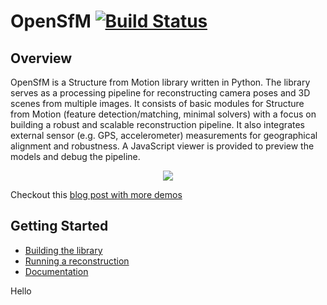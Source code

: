 OpenSfM [![Build Status](https://travis-ci.org/mapillary/OpenSfM.svg?branch=master)](https://travis-ci.org/mapillary/OpenSfM)
=======

## Overview
OpenSfM is a Structure from Motion library written in Python. The library serves as a processing pipeline for reconstructing camera poses and 3D scenes from multiple images. It consists of basic modules for Structure from Motion (feature detection/matching, minimal solvers) with a focus on building a robust and scalable reconstruction pipeline. It also integrates external sensor (e.g. GPS, accelerometer) measurements for geographical alignment and robustness. A JavaScript viewer is provided to preview the models and debug the pipeline.

<p align="center">
  <img src="https://docs.opensfm.org/_images/berlin_viewer.jpg" />
</p>

Checkout this [blog post with more demos](http://blog.mapillary.com/update/2014/12/15/sfm-preview.html)


## Getting Started

* [Building the library][]
* [Running a reconstruction][]
* [Documentation][]


[Building the library]: https://docs.opensfm.org/building.html (OpenSfM building instructions)
[Running a reconstruction]: https://docs.opensfm.org/using.html (OpenSfM usage)
[Documentation]: https://docs.opensfm.org  (OpenSfM documentation)

Hello
